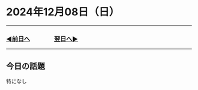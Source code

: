 # 2024年12月08日（日）

---

### [◀️前日へ](https://github.com/yuasys/chatty-journal/blob/main/2024/12/2024-12-07.md)&emsp;&emsp;&emsp;&emsp;[翌日へ▶️](https://github.com/yuasys/chatty-journal/blob/main/2024/12/2024-12-09.md)

---

## 今日の話題

特になし
